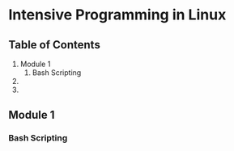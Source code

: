 # Intensive Programming in Linux

## Table of Contents

1. Module 1
	1. Bash Scripting
1. 
1.


## Module 1

### Bash Scripting

